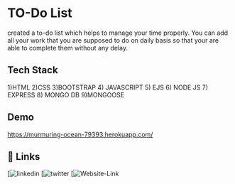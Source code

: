 
# TO-Do List

created a to-do list which helps to manage your time properly. You can add all 
your work that you are supposed to do on daily basis so that your are
able to complete them without any delay.


## Tech Stack
1)HTML
2)CSS
3)BOOTSTRAP
4) JAVASCRIPT
5) EJS
6) NODE JS
7) EXPRESS
8) MONGO DB
9)MONGOOSE


## Demo
https://murmuring-ocean-79393.herokuapp.com/

## 🔗 Links
[![linkedin](https://www.linkedin.com/in/vinay-pratap-singh-rana-6b88841b8/)
[![twitter](https://github.com/vinaypratap15151)
[![Website-Link](https://murmuring-ocean-79393.herokuapp.com/)

